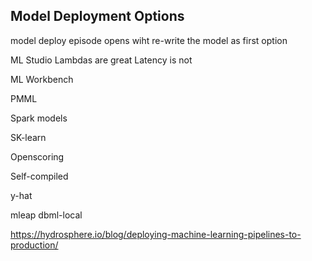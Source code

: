 ## Model Deployment Options

model deploy episode
opens wiht re-write the model as first option


ML Studio
	Lambdas are great
	Latency is not

ML Workbench

PMML

Spark models

SK-learn

Openscoring

Self-compiled

y-hat


mleap
dbml-local


https://hydrosphere.io/blog/deploying-machine-learning-pipelines-to-production/

